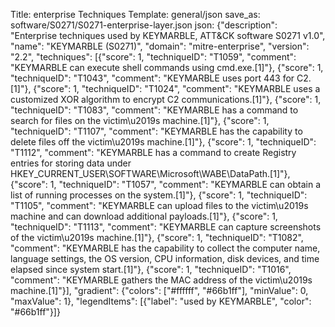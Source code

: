 Title: enterprise Techniques
Template: general/json
save_as: software/S0271/S0271-enterprise-layer.json
json: {"description": "Enterprise techniques used by KEYMARBLE, ATT&CK software S0271 v1.0", "name": "KEYMARBLE (S0271)", "domain": "mitre-enterprise", "version": "2.2", "techniques": [{"score": 1, "techniqueID": "T1059", "comment": "KEYMARBLE can execute shell commands using cmd.exe.[1]"}, {"score": 1, "techniqueID": "T1043", "comment": "KEYMARBLE uses port 443 for C2.[1]"}, {"score": 1, "techniqueID": "T1024", "comment": "KEYMARBLE uses a customized XOR algorithm to encrypt C2 communications.[1]"}, {"score": 1, "techniqueID": "T1083", "comment": "KEYMARBLE has a command to search for files on the victim\u2019s machine.[1]"}, {"score": 1, "techniqueID": "T1107", "comment": "KEYMARBLE has the capability to delete files off the victim\u2019s machine.[1]"}, {"score": 1, "techniqueID": "T1112", "comment": "KEYMARBLE has a command to create Registry entries for storing data under HKEY_CURRENT_USER\\SOFTWARE\\Microsoft\\WABE\\DataPath.[1]"}, {"score": 1, "techniqueID": "T1057", "comment": "KEYMARBLE can obtain a list of running processes on the system.[1]"}, {"score": 1, "techniqueID": "T1105", "comment": "KEYMARBLE can upload files to the victim\u2019s machine and can download additional payloads.[1]"}, {"score": 1, "techniqueID": "T1113", "comment": "KEYMARBLE can capture screenshots of the victim\u2019s machine.[1]"}, {"score": 1, "techniqueID": "T1082", "comment": "KEYMARBLE has the capability to collect the computer name, language settings, the OS version, CPU information, disk devices, and time elapsed since system start.[1]"}, {"score": 1, "techniqueID": "T1016", "comment": "KEYMARBLE gathers the MAC address of the victim\u2019s machine.[1]"}], "gradient": {"colors": ["#ffffff", "#66b1ff"], "minValue": 0, "maxValue": 1}, "legendItems": [{"label": "used by KEYMARBLE", "color": "#66b1ff"}]}